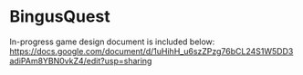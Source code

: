 # BingusQuest
In-progress game design document is included below: \
https://docs.google.com/document/d/1uHihH_u6szZPzg76bCL24S1W5DD3adiPAm8YBN0vkZ4/edit?usp=sharing
